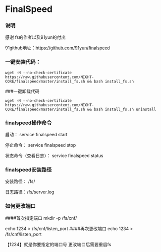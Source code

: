 # FinalSpeed
### 说明
感谢 fs的作者以及91yun的付出

91github地址：https://github.com/91yun/finalspeed
### 一键安装代码：
```
wget -N --no-check-certificate https://raw.githubusercontent.com/NIGHT-CORE/finalspeed/master/install_fs.sh && bash install_fs.sh
```
###一键卸载代码
```
wget -N --no-check-certificate https://raw.githubusercontent.com/NIGHT-CORE/finalspeed/master/install_fs.sh && bash install_fs.sh uninstall
```
### finalspeed操作命令

启动： 
service finalspeed start

停止命令：
service finalspeed stop

状态命令（查看日志）：
service finalspeed status

### finalspeed安装路径

安装路径： /fs/

日志路径：/fs/server.log

### 如何更改端口
####首次指定端口
mkdir -p /fs/cnf/

echo 1234 > /fs/cnf/listen_port
####再次更改端口
echo 1234 > /fs/cnf/listen_port

【1234】就是你要指定的端口号
更改端口后需要重启fs
